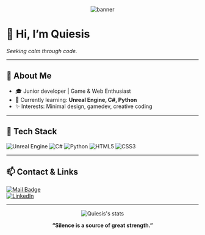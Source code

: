 <!-- Profil Banner'ı (isteğe bağlı görsel ekleyebilirsin) -->
<p align="center">
  <img src="https://capsule-render.vercel.app/api?type=waving&color=7fc7ff&height=200&section=header&text=Quiesis&fontSize=48&fontColor=ffffff" alt="banner"/>
</p>

# 👋 Hi, I’m **Quiesis**  
*Seeking calm through code.*

---

## 🧩 About Me
- 🎓 Junior developer | Game & Web Enthusiast  
- 🌱 Currently learning: **Unreal Engine, C#, Python**
- ✨ Interests: Minimal design, gamedev, creative coding

---

## 🚀 Tech Stack
![Unreal Engine](https://img.shields.io/badge/Unreal-313131?style=for-the-badge&logo=unrealengine&logoColor=white)
![C#](https://img.shields.io/badge/C%23-239120?style=for-the-badge&logo=c-sharp&logoColor=white)
![Python](https://img.shields.io/badge/Python-3776AB?style=for-the-badge&logo=python&logoColor=white)
![HTML5](https://img.shields.io/badge/HTML5-e34c26?style=for-the-badge&logo=html5&logoColor=white)
![CSS3](https://img.shields.io/badge/CSS3-1572b6?style=for-the-badge&logo=css3&logoColor=white)

---

## 📫 Contact & Links
[![Mail Badge](https://img.shields.io/badge/mail-quiesis@protonmail.com-7fc7ff?style=flat-square&logo=gmail&logoColor=white)](mailto:quiesis@protonmail.com)  
[![LinkedIn](https://img.shields.io/badge/LinkedIn-Quiesis-0A66C2?style=flat-square&logo=linkedin&logoColor=white)](https://linkedin.com/in/Quiesis)  
<!-- Diğer sosyal linklerini de ekleyebilirsin -->

---

<p align="center">
  <img src="https://github-readme-stats.vercel.app/api?username=Quiesis&show_icons=true&theme=tokyonight" alt="Quiesis's stats"/>
</p>

<!-- Alt satırda imza ya da motto ekleyebilirsin -->
<p align="center">
  <b>“Silence is a source of great strength.”</b>
</p>
